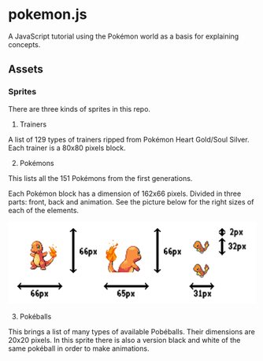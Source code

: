 # pokemon.js

A JavaScript tutorial using the Pokémon world as a basis for explaining concepts.

## Assets

### Sprites

There are three kinds of sprites in this repo.

1. Trainers

A list of 129 types of trainers ripped from Pokémon Heart Gold/Soul Silver. Each trainer is a 80x80 pixels block.

2. Pokémons

This lists all the 151 Pokémons from the first generations.

Each Pokémon block has a dimension of 162x66 pixels. Divided in three parts: front, back and animation. See the picture below for the right sizes of each of the elements.

![Pokémon Sprite](/img/readme/pokemon_sprite.png?raw=true)

3. Pokéballs

This brings a list of many types of available Pobéballs. Their dimensions are 20x20 pixels. In this sprite there is also a version black and white of the same pokéball in order to make animations.